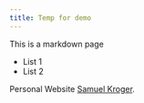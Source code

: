 ```yaml
---
title: Temp for demo
---
```

This is a markdown page

- List 1
- List 2


Personal Website [Samuel Kroger](https://samuel-kroger.github.io/).